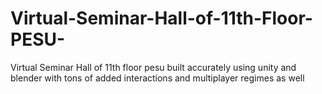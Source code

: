 # Virtual-Seminar-Hall-of-11th-Floor-PESU-
Virtual Seminar Hall of 11th floor pesu built accurately using unity and blender with tons of added interactions and multiplayer regimes as well
